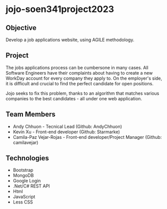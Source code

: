 # jojo-soen341project2023

## Objective

Develop a job applications website, using AGILE methodology.

## Project

The jobs applications process can be cumbersone in many cases. All Software Engineers have their complaints about having to create a new WorkDay account for every company they apply to. On the employer's side, it is difficult and crucial to find the perfect candidate for open positions.

Jojo seeks to fix this problem, thanks to an algorithm that matches various companies to the best candidates - all under one web application.

## Team Members

- Andy Chhuon - Tecnical Lead (Github: AndyChhuon)
- Kevin Xu    - Front-end developer (Github: Starmarke)
- Camila-Paz Vejar-Rojas - Front-end developer/Project Manager (Github: camilavejar)

## Technologies

- Bootstrap
- MongoDB
- Google Login
- .Net/C# REST API
- Html
- JavaScript
- Less CSS
